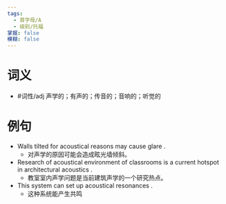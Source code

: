 ```yaml
---
tags:
  - 首字母/A
  - 级别/托福
掌握: false
模糊: false
---
```

# 词义
- #词性/adj  声学的；有声的；传音的；音响的；听觉的
# 例句
- Walls tilted for acoustical reasons may cause glare .
	- 对声学的原因可能会造成眩光墙倾斜。
- Research of acoustical environment of classrooms is a current hotspot in architectural acoustics .
	- 教室室内声学问题是当前建筑声学的一个研究热点。
- This system can set up acoustical resonances .
	- 这种系统能产生共鸣
